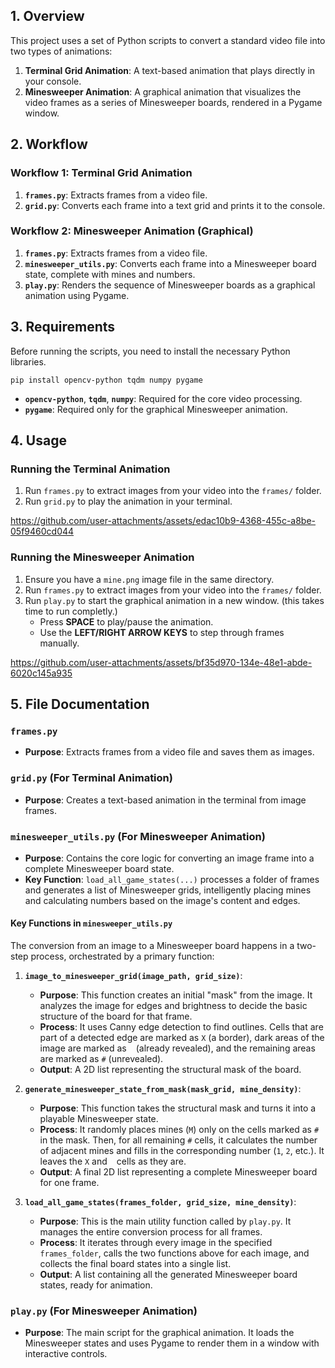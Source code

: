 ## 1. Overview

This project uses a set of Python scripts to convert a standard video file into two types of animations:

1.  **Terminal Grid Animation**: A text-based animation that plays directly in your console.
2.  **Minesweeper Animation**: A graphical animation that visualizes the video frames as a series of Minesweeper boards, rendered in a Pygame window.

## 2. Workflow

### Workflow 1: Terminal Grid Animation

1.  **`frames.py`**: Extracts frames from a video file.
2.  **`grid.py`**: Converts each frame into a text grid and prints it to the console.

### Workflow 2: Minesweeper Animation (Graphical)

1.  **`frames.py`**: Extracts frames from a video file.
2.  **`minesweeper_utils.py`**: Converts each frame into a Minesweeper board state, complete with mines and numbers.
3.  **`play.py`**: Renders the sequence of Minesweeper boards as a graphical animation using Pygame.

## 3. Requirements

Before running the scripts, you need to install the necessary Python libraries.

```
pip install opencv-python tqdm numpy pygame
```

* **`opencv-python`**, **`tqdm`**, **`numpy`**: Required for the core video processing.
* **`pygame`**: Required only for the graphical Minesweeper animation.

## 4. Usage

### Running the Terminal Animation

1.  Run `frames.py` to extract images from your video into the `frames/` folder.
2.  Run `grid.py` to play the animation in your terminal.

https://github.com/user-attachments/assets/edac10b9-4368-455c-a8be-05f9460cd044

### Running the Minesweeper Animation

1.  Ensure you have a `mine.png` image file in the same directory.
2.  Run `frames.py` to extract images from your video into the `frames/` folder.
3.  Run `play.py` to start the graphical animation in a new window. (this takes time to run completly.)
    * Press **SPACE** to play/pause the animation.
    * Use the **LEFT/RIGHT ARROW KEYS** to step through frames manually.

https://github.com/user-attachments/assets/bf35d970-134e-48e1-abde-6020c145a935

## 5. File Documentation

### `frames.py`

* **Purpose**: Extracts frames from a video file and saves them as images.

### `grid.py` (For Terminal Animation)

* **Purpose**: Creates a text-based animation in the terminal from image frames.

### `minesweeper_utils.py` (For Minesweeper Animation)

* **Purpose**: Contains the core logic for converting an image frame into a complete Minesweeper board state.
* **Key Function**: `load_all_game_states(...)` processes a folder of frames and generates a list of Minesweeper grids, intelligently placing mines and calculating numbers based on the image's content and edges.

#### Key Functions in `minesweeper_utils.py`

The conversion from an image to a Minesweeper board happens in a two-step process, orchestrated by a primary function:

1.  **`image_to_minesweeper_grid(image_path, grid_size)`**:
    * **Purpose**: This function creates an initial "mask" from the image. It analyzes the image for edges and brightness to decide the basic structure of the board for that frame.
    * **Process**: It uses Canny edge detection to find outlines. Cells that are part of a detected edge are marked as `X` (a border), dark areas of the image are marked as ` ` (already revealed), and the remaining areas are marked as `#` (unrevealed).
    * **Output**: A 2D list representing the structural mask of the board.

2.  **`generate_minesweeper_state_from_mask(mask_grid, mine_density)`**:
    * **Purpose**: This function takes the structural mask and turns it into a playable Minesweeper state.
    * **Process**: It randomly places mines (`M`) only on the cells marked as `#` in the mask. Then, for all remaining `#` cells, it calculates the number of adjacent mines and fills in the corresponding number (`1`, `2`, etc.). It leaves the `X` and ` ` cells as they are.
    * **Output**: A final 2D list representing a complete Minesweeper board for one frame.

3.  **`load_all_game_states(frames_folder, grid_size, mine_density)`**:
    * **Purpose**: This is the main utility function called by `play.py`. It manages the entire conversion process for all frames.
    * **Process**: It iterates through every image in the specified `frames_folder`, calls the two functions above for each image, and collects the final board states into a single list.
    * **Output**: A list containing all the generated Minesweeper board states, ready for animation.

### `play.py` (For Minesweeper Animation)

* **Purpose**: The main script for the graphical animation. It loads the Minesweeper states and uses Pygame to render them in a window with interactive controls.
